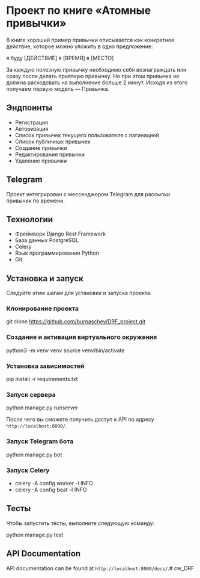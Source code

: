 # Проект по книге «Атомные привычки»

В книге хороший пример привычки описывается как конкретное действие, которое можно уложить в одно предложение:

я буду [ДЕЙСТВИЕ] в [ВРЕМЯ] в [МЕСТО]

За каждую полезную привычку необходимо себя вознаграждать или сразу после делать приятную привычку. Но при этом привычка не должна расходовать на выполнение больше 2 минут. Исходя из этого получаем первую модель — Привычка.

## Эндпоинты

- Регистрация
- Авторизация
- Список привычек текущего пользователя с пагинацией
- Список публичных привычек
- Создание привычки
- Редактирование привычки
- Удаление привычки

## Telegram

Проект интегрирован с мессенджером Telegram для рассылки привычек по времени.


## Технологии

- Фреймворк Django Rest Framework
- База данных PostgreSQL
- Celery
- Язык программирования Python
- Git

## Установка и запуск 

Следуйте этим шагам для установки и запуска проекта.

### Клонирование проекта

git clone https://github.com/burnaschev/DRF_project.git


### Создание и активация виртуального окружения

python3 -m venv venv
source venv/bin/activate


### Установка зависимостей

pip install -r requirements.txt


### Запуск сервера 

python manage.py runserver

После чего вы сможете получить доступ к API по адресу `http://localhost:8000/`.

### Запуск Telegram бота

python manage.py bot

### Запуск Celery

- celery -A config worker -l INFO
- celery -A config beat -l INFO

## Тесты

Чтобы запустить тесты, выполните следующую команду:

python manage.py test


## API Documentation

API documentation can be found at `http://localhost:8000/docs/`.# cw_DRF

